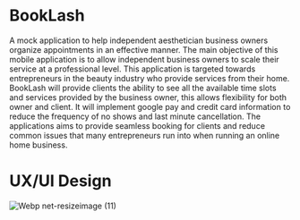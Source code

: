# BookLash
A mock application to help independent aesthetician business owners organize appointments in an effective manner. The main objective of this mobile application is to allow independent business owners to scale their service at a professional level. This application is targeted towards entrepreneurs in the beauty industry who provide services from their home. 
BookLash will provide clients the ability to see all the available time slots and services provided by the business owner, this allows flexibility for both owner and client. It will implement google pay and credit card information  to reduce  the frequency of no shows and last minute cancellation. The applications aims to provide seamless booking for clients and reduce common issues that many entrepreneurs run into when running an online home business. 


# UX/UI Design
![Webp net-resizeimage (11)](https://user-images.githubusercontent.com/39067937/60747385-d0c1b080-9f52-11e9-83e2-e45c8103787e.png)

